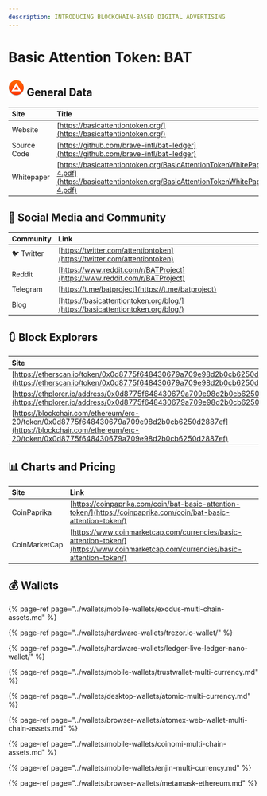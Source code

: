 ```yaml
---
description: INTRODUCING BLOCKCHAIN-BASED DIGITAL ADVERTISING
---
```


# Basic Attention Token: BAT

## ![](../.gitbook/assets/bat.png) General Data

| Site | Title |
| :--- | :--- |
| Website | [https://basicattentiontoken.org/](https://basicattentiontoken.org/) |
| Source Code | [https://github.com/brave-intl/bat-ledger](https://github.com/brave-intl/bat-ledger) |
| Whitepaper | [https://basicattentiontoken.org/BasicAttentionTokenWhitePaper-4.pdf](https://basicattentiontoken.org/BasicAttentionTokenWhitePaper-4.pdf) |

## 🙋 Social Media and Community

| Community | Link |
| :--- | :--- |
| 🐦 Twitter | [https://twitter.com/attentiontoken](https://twitter.com/attentiontoken) |
| Reddit | [https://www.reddit.com/r/BATProject](https://www.reddit.com/r/BATProject) |
| Telegram | [https://t.me/batproject](https://t.me/batproject) |
| Blog | [https://basicattentiontoken.org/blog/](https://basicattentiontoken.org/blog/) |

## 🔃 Block Explorers

| Site |
| :--- |
| [https://etherscan.io/token/0x0d8775f648430679a709e98d2b0cb6250d2887ef](https://etherscan.io/token/0x0d8775f648430679a709e98d2b0cb6250d2887ef) |
| [https://ethplorer.io/address/0x0d8775f648430679a709e98d2b0cb6250d2887ef](https://ethplorer.io/address/0x0d8775f648430679a709e98d2b0cb6250d2887ef) |
| [https://blockchair.com/ethereum/erc-20/token/0x0d8775f648430679a709e98d2b0cb6250d2887ef](https://blockchair.com/ethereum/erc-20/token/0x0d8775f648430679a709e98d2b0cb6250d2887ef) |

## 📊 Charts and Pricing

| Site | Link |
| :--- | :--- |
| CoinPaprika | [https://coinpaprika.com/coin/bat-basic-attention-token/](https://coinpaprika.com/coin/bat-basic-attention-token/) |
| CoinMarketCap | [https://www.coinmarketcap.com/currencies/basic-attention-token/](https://www.coinmarketcap.com/currencies/basic-attention-token/) |

## 💰 Wallets

{% page-ref page="../wallets/mobile-wallets/exodus-multi-chain-assets.md" %}

{% page-ref page="../wallets/hardware-wallets/trezor.io-wallet/" %}

{% page-ref page="../wallets/hardware-wallets/ledger-live-ledger-nano-wallet/" %}

{% page-ref page="../wallets/mobile-wallets/trustwallet-multi-currency.md" %}

{% page-ref page="../wallets/desktop-wallets/atomic-multi-currency.md" %}

{% page-ref page="../wallets/browser-wallets/atomex-web-wallet-multi-chain-assets.md" %}

{% page-ref page="../wallets/mobile-wallets/coinomi-multi-chain-assets.md" %}

{% page-ref page="../wallets/mobile-wallets/enjin-multi-currency.md" %}

{% page-ref page="../wallets/browser-wallets/metamask-ethereum.md" %}



